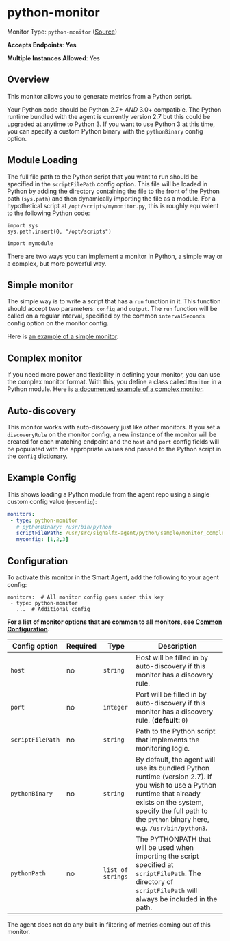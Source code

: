 
<!--- Generated by to-integrations-repo script in Smart Agent repo, DO NOT MODIFY HERE --->
<!--- GENERATED BY gomplate from scripts/docs/templates/monitor-page.md.tmpl --->

# python-monitor

Monitor Type: `python-monitor` ([Source](https://github.com/signalfx/signalfx-agent/tree/main/pkg/monitors/subproc/signalfx/python))

**Accepts Endpoints**: **Yes**

**Multiple Instances Allowed**: Yes

## Overview

This monitor allows you to generate metrics from a Python script.

Your Python code should be Python 2.7+ *AND* 3.0+ compatible.  The Python
runtime bundled with the agent is currently version 2.7 but this could be
upgraded at anytime to Python 3.  If you want to use Python 3 at this time,
you can specify a custom Python binary with the `pythonBinary` config
option.

## Module Loading
The full file path to the Python script that you want to run should be
specified in the `scriptFilePath` config option.  This file will be loaded in
Python by adding the directory containing the file to the front of the Python
path (`sys.path`) and then dynamically importing the file as a module.  For
a hypothetical script at `/opt/scripts/mymonitor.py`, this is roughly
equivalent to the following Python code:

```
import sys
sys.path.insert(0, "/opt/scripts")

import mymodule
```

There are two ways you can implement a monitor in Python, a simple way or a
complex, but more powerful way.  

## Simple monitor 
The simple way is to write a script that has a `run` function in it.  This
function should accept two parameters: `config` and `output`.  The `run`
function will be called on a regular interval, specified by the common
`intervalSeconds` config option on the monitor config.

Here is [an example of a simple monitor](https://github.com/signalfx/signalfx-agent/tree/main/python/sample/monitor_simple.py).

## Complex monitor

If you need more power and flexibility in defining your monitor, you can
use the complex monitor format.  With this, you define a class called
`Monitor` in a Python module. Here is [a documented example of a complex
monitor](https://github.com/signalfx/signalfx-agent/tree/main/python/sample/monitor_complex.py).

## Auto-discovery

This monitor works with auto-discovery just like other monitors.  If you
set a `discoveryRule` on the monitor config, a new instance of the monitor
will be created for each matching endpoint and the `host` and `port` config
fields will be populated with the appropriate values and passed to the
Python script in the `config` dictionary.

## Example Config

This shows loading a Python module from the agent repo using a single custom config value (`myconfig`):

```yaml
monitors:
 - type: python-monitor
   # pythonBinary: /usr/bin/python
   scriptFilePath: /usr/src/signalfx-agent/python/sample/monitor_complex.py
   myconfig: [1,2,3]
```


## Configuration

To activate this monitor in the Smart Agent, add the following to your
agent config:

```
monitors:  # All monitor config goes under this key
 - type: python-monitor
   ...  # Additional config
```

**For a list of monitor options that are common to all monitors, see [Common
Configuration](../monitor-config.html#common-configuration).**


| Config option | Required | Type | Description |
| --- | --- | --- | --- |
| `host` | no | `string` | Host will be filled in by auto-discovery if this monitor has a discovery rule. |
| `port` | no | `integer` | Port will be filled in by auto-discovery if this monitor has a discovery rule. (**default:** `0`) |
| `scriptFilePath` | no | `string` | Path to the Python script that implements the monitoring logic. |
| `pythonBinary` | no | `string` | By default, the agent will use its bundled Python runtime (version 2.7). If you wish to use a Python runtime that already exists on the system, specify the full path to the `python` binary here, e.g. `/usr/bin/python3`. |
| `pythonPath` | no | `list of strings` | The PYTHONPATH that will be used when importing the script specified at `scriptFilePath`.  The directory of `scriptFilePath` will always be included in the path. |



The agent does not do any built-in filtering of metrics coming out of this
monitor.


